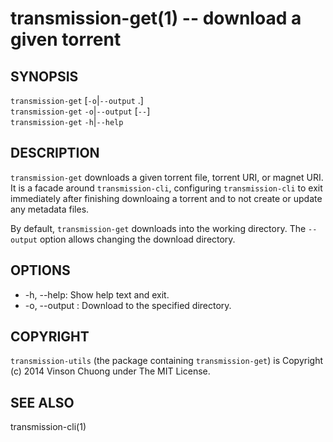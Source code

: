 # transmission-get(1) -- download a given torrent

## SYNOPSIS
`transmission-get` [`-o`|`--output` .]  <torrent><br>
`transmission-get` `-o`|`--output` <directory> [`--`] <torrent><br>
`transmission-get` `-h`|`--help`<br>

## DESCRIPTION
`transmission-get` downloads a given torrent file, torrent URI, or magnet URI.
It is a facade around `transmission-cli`, configuring `transmission-cli` to
exit immediately after finishing downloaing a torrent and to not create or
update any metadata files.

By default, `transmission-get` downloads into the working directory. The
`--output` option allows changing the download directory.

## OPTIONS
* -h, --help:
  Show help text and exit.
* -o, --output <directory>:
  Download to the specified directory.

## COPYRIGHT
`transmission-utils` (the package containing `transmission-get`) is
Copyright (c) 2014 Vinson Chuong under The MIT License.

## SEE ALSO
transmission-cli(1)
